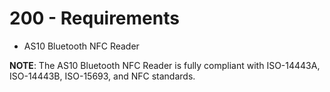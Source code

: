 # 200 - Requirements

- AS10 Bluetooth NFC Reader

**NOTE**: The AS10 Bluetooth NFC Reader is fully compliant with ISO-14443A, ISO-14443B, ISO-15693, and NFC standards. 
